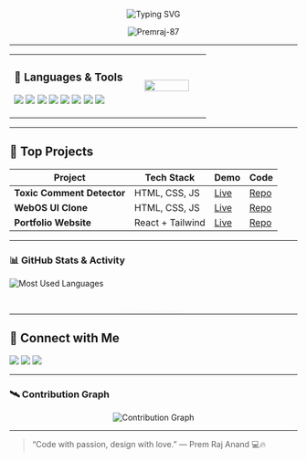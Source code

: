 

<p align="center">
  <img src="https://readme-typing-svg.demolab.com?font=Fira+Code&pause=1000&center=true&width=435&lines=Turning+Ideas+Into+UI+Magic!;React+Enthusiast+%F0%9F%92%BB;Frontend+Developer+%F0%9F%93%8A;Lifelong+Learner+%E2%9C%8C%EF%B8%8F" alt="Typing SVG" />
</p>


<p align="center">
  <img src="https://komarev.com/ghpvc/?username=Premraj-87&label=Profile%20views&color=0e75b6&style=flat" alt="Premraj-87" />
</p>



---

<table width="100%">
  <tr>
    <td width="60%" valign="top">
      
### 🧰 Languages & Tools

<p>
  <img src="https://img.shields.io/badge/React-20232A?style=for-the-badge&logo=react&logoColor=61DAFB"/>
  <img src="https://img.shields.io/badge/JavaScript-F0DB4F?style=for-the-badge&logo=javascript&logoColor=black"/>
  <img src="https://img.shields.io/badge/HTML5-E34C26?style=for-the-badge&logo=html5&logoColor=white"/>
  <img src="https://img.shields.io/badge/CSS3-1572B6?style=for-the-badge&logo=css3&logoColor=white"/>
  <img src="https://img.shields.io/badge/Tailwind-06B6D4?style=for-the-badge&logo=tailwind-css&logoColor=white"/>
  <img src="https://img.shields.io/badge/Git-F05032?style=for-the-badge&logo=git&logoColor=white"/>
  <img src="https://img.shields.io/badge/GitHub-100000?style=for-the-badge&logo=github&logoColor=white"/>
  <img src="https://img.shields.io/badge/VSCode-007ACC?style=for-the-badge&logo=visual-studio-code&logoColor=white"/>
</p>

</td>

<td width="40%" align="center">
  <img src="https://i.pinimg.com/originals/54/bd/a3/54bda352b17744efa1f6898040455423.gif" width="80%" />
</td>
</tr>
</table>

---


## 🚀 Top Projects

<p align="center">
  
| Project | Tech Stack | Demo | Code |
|--------|------------|------|------|
| **Toxic Comment Detector** | HTML, CSS, JS | [Live](https://your-live-url.com) | [Repo](https://github.com/your-username/toxic-chat) |
| **WebOS UI Clone** | HTML, CSS, JS | [Live](https://your-live-url.com) | [Repo](https://github.com/your-username/web-os) |
| **Portfolio Website** | React + Tailwind | [Live](https://yourportfolio.com) | [Repo](https://github.com/your-username/portfolio) |

</p>

---


<!-- GitHub Stats -->
### 📊 GitHub Stats & Activity

<p align="left">
  <img src="https://github-readme-stats.vercel.app/api/top-langs/?username=Premraj-87&layout=compact&theme=tokyonight&hide_border=true" alt="Most Used Languages"/>
</p>

<!-- Animate Streak Card on Load -->
<p align="center">
  <img
    src="https://streak-stats.demolab.com?user=Premraj-87&theme=dark&hide_border=true&background=000000"
    alt="GitHub Streak"
    style="animation: fadeIn 2s ease-in-out;"
  />
</p>

<!-- Add fade-in animation -->
<style>
  @keyframes fadeIn {
    0% { opacity: 0; transform: translateY(20px); }
    100% { opacity: 1; transform: translateY(0); }
  }
</style>

---
## 🤝 Connect with Me

<p align="left">
  <a href="https://www.linkedin.com/in/premrajanand87/"><img src="https://img.shields.io/badge/LinkedIn-blue?style=for-the-badge&logo=linkedin&logoColor=white"/></a>
  <a href="premrajanand91@example.com"><img src="https://img.shields.io/badge/Gmail-red?style=for-the-badge&logo=gmail&logoColor=white"/></a>
  <a href="https://yourportfolio.com"><img src="https://img.shields.io/badge/Portfolio-121212?style=for-the-badge&logo=vercel&logoColor=white"/></a>
</p>

---

### 🛰️ Contribution Graph 
<p align="center">
  <img src="https://github-readme-activity-graph.vercel.app/graph?username=Premraj-87&theme=tokyo-night&area=true&hide_border=true&custom_title=🔥%20My%20Contribution%20Graph" alt="Contribution Graph"/>
</p>



---

>
>“Code with passion, design with love.” — Prem Raj Anand 💻🔥

